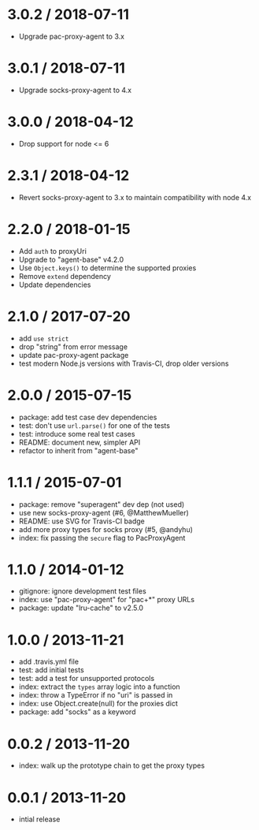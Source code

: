 3.0.2 / 2018-07-11
==================

  * Upgrade pac-proxy-agent to 3.x

3.0.1 / 2018-07-11
==================

  * Upgrade socks-proxy-agent to 4.x

3.0.0 / 2018-04-12
==================

  * Drop support for node <= 6

2.3.1 / 2018-04-12
==================

  * Revert socks-proxy-agent to 3.x to maintain compatibility with node 4.x

2.2.0 / 2018-01-15
==================

  * Add `auth` to proxyUri
  * Upgrade to "agent-base" v4.2.0
  * Use `Object.keys()` to determine the supported proxies
  * Remove `extend` dependency
  * Update dependencies

2.1.0 / 2017-07-20
==================

  * add `use strict`
  * drop "string" from error message
  * update pac-proxy-agent package
  * test modern Node.js versions with Travis-CI, drop older versions

2.0.0 / 2015-07-15
==================

  * package: add test case dev dependencies
  * test: don't use `url.parse()` for one of the tests
  * test: introduce some real test cases
  * README: document new, simpler API
  * refactor to inherit from "agent-base"

1.1.1 / 2015-07-01
==================

  * package: remove "superagent" dev dep (not used)
  * use new socks-proxy-agent (#6, @MatthewMueller)
  * README: use SVG for Travis-CI badge
  * add more proxy types for socks proxy (#5, @andyhu)
  * index: fix passing the `secure` flag to PacProxyAgent

1.1.0 / 2014-01-12
==================

  * gitignore: ignore development test files
  * index: use "pac-proxy-agent" for "pac+*" proxy URLs
  * package: update "lru-cache" to v2.5.0

1.0.0 / 2013-11-21
==================

  * add .travis.yml file
  * test: add initial tests
  * test: add a test for unsupported protocols
  * index: extract the `types` array logic into a function
  * index: throw a TypeError if no "uri" is passed in
  * index: use Object.create(null) for the proxies dict
  * package: add "socks" as a keyword

0.0.2 / 2013-11-20
==================

  * index: walk up the prototype chain to get the proxy types

0.0.1 / 2013-11-20
==================

  * intial release
